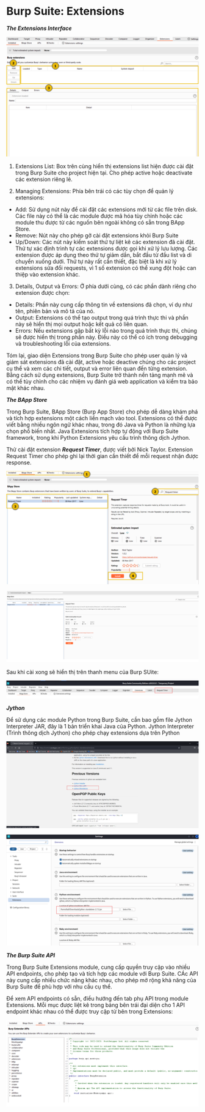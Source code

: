 # Burp Suite: Extensions

***The Extensions Interface***

![img](https://github.com/DucThinh47/TryHackMe/blob/main/Web_Fundamental/Burp_Suite/images/image69.png?raw=true)

1. Extensions List: Box trên cùng hiển thị extensions list hiện được cài đặt trong Burp Suite cho project hiện tại. Cho phép active hoặc deactivate các extension riêng lẻ.

2. Managing Extensions: Phía bên trái có các tùy chọn để quản lý extensions: 
- Add: Sử dụng nút này để cài đặt các extensions mới từ các file trên disk. Các file này có thể là các module được mã hóa tùy chỉnh hoặc các module thu được từ các nguồn bên ngoài không có sẵn trong BApp Store.
- Remove: Nút này cho phép gỡ cài đặt extensions khỏi Burp Suite
- Up/Down: Các nút này kiểm soát thứ tự liệt kê các extension đã cài đặt. Thứ tự xác định trình tự các extensions được gọi khi xử lý lưu lượng. Các extension được áp dụng theo thứ tự giảm dần, bắt đầu từ đầu list và di chuyển xuống dưới. Thứ tự này rất cần thiết, đặc biệt là khi xử lý extensions sửa đổi requests, vì 1 số extension có thể xung đột hoặc can thiệp vào extension khác.

3. Details, Output và Errors: Ở phía dưới cùng, có các phần dành riêng cho extension được chọn: 
- Details: Phần này cung cấp thông tin về extensions đã chọn, ví dụ như tên, phiên bản và mô tả của nó.
- Output: Extensions có thể tạo output trong quá trình thực thi và phần này sẽ hiển thị mọi output hoặc kết quả có liên quan.
- Errors: Nếu extensions gặp bất kỳ lỗi nào trong quá trình thực thi, chúng sẽ được hiển thị trong phần này. Điều này có thể có ích trong debugging và troubleshooting lỗi của extensions.

Tóm lại, giao diện Extensions trong Burp Suite cho phép user quản lý và giám sát extensions đã cài đặt, active hoặc deactive chúng cho các project cụ thể và xem các chi tiết, output và error liên quan đến từng extension. Bằng cách sử dụng extensions, Burp Suite trở thành nền tảng mạnh mẽ và có thể tùy chỉnh cho các nhiệm vụ đánh giá web application và kiểm tra bảo mật khác nhau.

***The BApp Store***

Trong Burp Suite, BApp Store (Burp App Store) cho phép dễ dàng khám phá và tích hợp extensions một cách liền mạch vào tool. Extensions có thể được viết bằng nhiều ngôn ngữ khác nhau, trong đó Java và Python là những lựa chọn phổ biến nhất. Java Extensions tích hợp tự động với Burp Suite framework, trong khi Python Extensions yêu cầu trình thông dịch Jython.

Thử cài đặt extension ***Request Timer***, được viết bởi Nick Taylor. Extension Request Timer cho phép ghi lại thời gian cần thiết để mỗi request nhận được response.

![img](https://github.com/DucThinh47/TryHackMe/blob/main/Web_Fundamental/Burp_Suite/images/image70.png?raw=true)

![img](https://github.com/DucThinh47/TryHackMe/blob/main/Web_Fundamental/Burp_Suite/images/image71.png?raw=true)

Sau khi cài xong sẽ hiển thị trên thanh menu của Burp SUite: 

![img](https://github.com/DucThinh47/TryHackMe/blob/main/Web_Fundamental/Burp_Suite/images/image72.png?raw=true)

***Jython***

Để sử dụng các module Python trong Burp Suite, cần bao gồm file Jython Interpreter JAR, đây là 1 bản triển khai Java của Python. Jython Interpreter (Trình thông dịch Jython) cho phép chạy extensions dựa trên Python

![img](https://github.com/DucThinh47/TryHackMe/blob/main/Web_Fundamental/Burp_Suite/images/image73.png?raw=true)

![img](https://github.com/DucThinh47/TryHackMe/blob/main/Web_Fundamental/Burp_Suite/images/image74.png?raw=true)

***The Burp Suite API***

Trong Burp Suite Extensions module, cung cấp quyền truy cập vào nhiều API endpoints, cho phép tạo và tích hợp các module với Burp Suite. CÁc API này cung cấp nhiều chức năng khác nhau, cho phép mở rộng khả năng của Burp Suite để phù hợp với nhu cầu cụ thể.

Để xem API endpoints có sẵn, điều hướng đến tab phụ API trong module Extensions. Mỗi mục được liệt kê trong bảng bên trái đại diện cho 1 API endpoint khác nhau có thể được truy cập từ bên trong Extensions:

![img](https://github.com/DucThinh47/TryHackMe/blob/main/Web_Fundamental/Burp_Suite/images/image75.png?raw=true)




